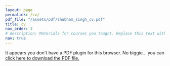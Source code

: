 ```yaml
---
layout: page
permalink: /cv/
pdf_file: "/assets/pdf/shubham_singh_cv.pdf"
title: cv
nav_order: 3
# description: Materials for courses you taught. Replace this text with your description.
nav: true
---
```


<object data="{{ page.pdf_file | relative_url }}" type="application/pdf" width="100%" height="800px"> 
  <p>It appears you don't have a PDF plugin for this browser.
   No biggie... you can <a href="{{ page.pdf_file | relative_url}}">click here to
  download the PDF file.</a></p>  
</object>